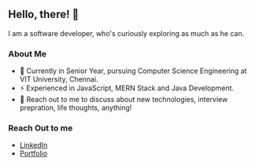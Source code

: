 ## Hello, there! 👋 
I am a software developer, who's curiously exploring as much as he can.

### About Me
- 🔭 Currently in Senior Year, pursuing Computer Science Engineering at VIT University, Chennai.
- ⚡ Experienced in JavaScript, MERN Stack and Java Development.
- 💬 Reach out to me to discuss about new technologies, interview prepration, life thoughts, anything!  

### Reach Out to me
  - [LinkedIn](https://www.linkedin.com/in/mridul-gupta2021)
  - [Portfolio](https://mgvit2021.github.io/portfolio/)
<!--
**mgvit2021/mgvit2021** is a ✨ _special_ ✨ repository because its `README.md` (this file) appears on your GitHub profile.

Here are some ideas to get you started:

- 🔭 I’m currently working on ...
- 🌱 I’m currently learning ...
- 👯 I’m looking to collaborate on ...
- 🤔 I’m looking for help with ...
- 💬 Ask me about ...
- 📫 How to reach me: ...
- 😄 Pronouns: ...
- ⚡ Fun fact: ...
-->
